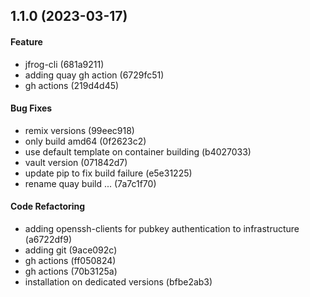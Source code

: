 ## 1.1.0 (2023-03-17)

#### Feature

* jfrog-cli (681a9211)
* adding quay gh action (6729fc51)
* gh actions (219d4d45)

#### Bug Fixes

* remix versions (99eec918)
* only build amd64 (0f2623c2)
* use default template on container building (b4027033)
* vault version (071842d7)
* update pip to fix build failure (e5e31225)
* rename quay build ... (7a7c1f70)

#### Code Refactoring

* adding openssh-clients for pubkey authentication to infrastructure (a6722df9)
* adding git (9ace092c)
* gh actions (ff050824)
* gh actions (70b3125a)
* installation on dedicated versions (bfbe2ab3)

